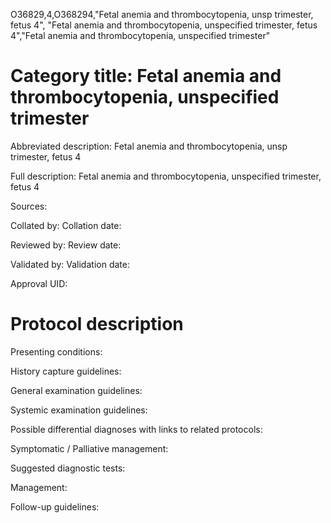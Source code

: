 O36829,4,O368294,"Fetal anemia and thrombocytopenia, unsp trimester, fetus 4", "Fetal anemia and thrombocytopenia, unspecified trimester, fetus 4","Fetal anemia and thrombocytopenia, unspecified trimester"
# Category title: Fetal anemia and thrombocytopenia, unspecified trimester

Abbreviated description: Fetal anemia and thrombocytopenia, unsp trimester, fetus 4

Full description: Fetal anemia and thrombocytopenia, unspecified trimester, fetus 4

Sources:

Collated by:
Collation date:

Reviewed by:
Review date:

Validated by:
Validation date:

Approval UID:

# Protocol description

Presenting conditions:

History capture guidelines:

General examination guidelines:

Systemic examination guidelines:

Possible differential diagnoses with links to related protocols:

Symptomatic / Palliative management:

Suggested diagnostic tests:

Management:

Follow-up guidelines:
